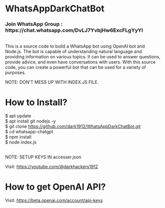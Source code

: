 # WhatsAppDarkChatBot 
<h3><b>Join WhatsApp Group</b> : https://chat.whatsapp.com/DvLJ7YvbjHw6ExcFLgYyYl <br></h3>
<br>
This is a source code to build a WhatsApp bot using OpenAI bot and Node.js. The bot is capable of understanding natural language and providing information on various topics. It can be used to answer questions, provide advice, and even have conversations with users. With this source code, you can create a powerful bot that can be used for a variety of purposes. <br>

NOTE: DON'T MESS UP WITH INDEX.JS FILE. <br>

# How to Install? 
$ apt update <br>
$ apt install git nodejs -y <br>
$ git clone https://github.com/dark1912/WhatsAppDarkChatBot.git <br>
$ cd whatsapp-chatgpt <br>
$ npm install <br>
$ node index.js <br>

<br> NOTE: SETUP KEYS IN accesser.json


Visit: https://youtube.com/@darkhackers1912 <br>

# How to get OpenAI API?
Visit: https://beta.openai.com/account/api-keys
